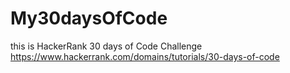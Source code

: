 # My30daysOfCode

this is HackerRank 30 days of Code Challenge
https://www.hackerrank.com/domains/tutorials/30-days-of-code
